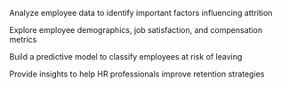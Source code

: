 Analyze employee data to identify important factors influencing attrition

Explore employee demographics, job satisfaction, and compensation metrics

Build a predictive model to classify employees at risk of leaving

Provide insights to help HR professionals improve retention strategies

